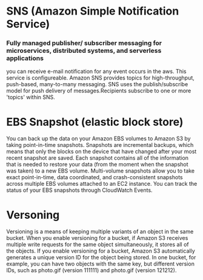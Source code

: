 # SNS (Amazon Simple Notification Service)
### Fully managed publisher/ subscriber messaging for microservices, distributed systems, and serverless applications
you can receive e-mail notification for any event occurs in the aws. This service is configureable.
Amazon SNS provides topics for high-throughput, push-based, many-to-many messaging.
SNS uses the publish/subscribe model for push delivery of messages.Recipients subscribe to one or more 'topics' within SNS. 


# EBS Snapshot (elastic block store)
You can back up the data on your Amazon EBS volumes to Amazon S3 by taking point-in-time snapshots. Snapshots are incremental backups, which means that only the blocks on the device that have changed after your most recent snapshot are saved.
Each snapshot contains all of the information that is needed to restore your data (from the moment when the snapshot was taken) to a new EBS volume.
Multi-volume snapshots allow you to take exact point-in-time, data coordinated, and crash-consistent snapshots across multiple EBS volumes attached to an EC2 instance.
You can track the status of your EBS snapshots through CloudWatch Events.


# Versoning
Versioning is a means of keeping multiple variants of an object in the same bucket. 
When you enable versioning for a bucket, if Amazon S3 receives multiple write requests for the same object simultaneously, it stores all of the objects.
If you enable versioning for a bucket, Amazon S3 automatically generates a unique version ID for the object being stored. In one bucket, for example, you can have two objects with the same key, but different version IDs, such as photo.gif (version 111111) and photo.gif (version 121212).




